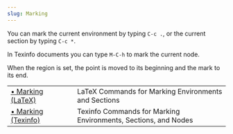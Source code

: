 ```yaml
---
slug: Marking
---
```


You can mark the current environment by typing `C-c .`, or the current section by typing `C-c *`.

In Texinfo documents you can type `M-C-h` to mark the current node.

When the region is set, the point is moved to its beginning and the mark to its end.

|                                                               |    |                                                                |
| :------------------------------------------------------------ | -- | :------------------------------------------------------------- |
| [• Marking (LaTeX)](/docs/auctex/Marking-_0028LaTeX_0029)     |    | LaTeX Commands for Marking Environments and Sections           |
| [• Marking (Texinfo)](/docs/auctex/Marking-_0028Texinfo_0029) |    | Texinfo Commands for Marking Environments, Sections, and Nodes |
